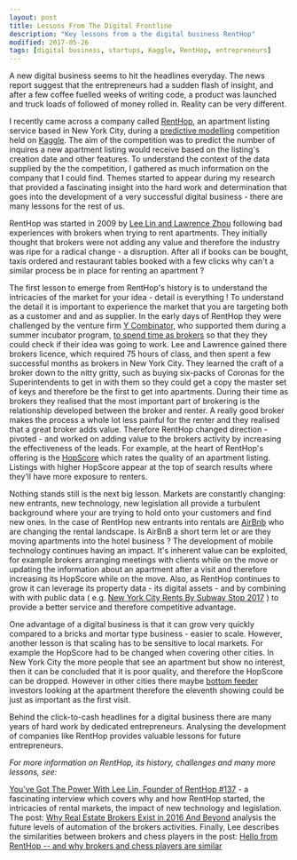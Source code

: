 ```yaml
---
layout: post
title: Lessons From The Digital Frontline
description: "Key lessons from a the digital business RentHop"
modified: 2017-05-26
tags: [digital business, startups, Kaggle, RentHop, entrepreneurs]
---
```


<p>
A new digital business seems to hit the headlines everyday. The news report suggest that the entrepreneurs had a sudden flash of insight, and after a few coffee fuelled weeks of writing code, a product was launched and truck loads of followed of money rolled in. Reality can be very different.
</p>

I recently came across a company called [RentHop](https://www.renthop.com/), an apartment listing service based in New York City, during a [predictive modelling](https://en.wikipedia.org/wiki/Predictive_modelling) competition held on [Kaggle](https://www.kaggle.com/c/two-sigma-connect-rental-listing-inquiries). The aim of the competition was to predict the number of inquires a new apartment listing would receive based on the listing's creation date and other features. To understand the context of the data supplied by the the competition, I gathered as much information on the company that I could find. Themes started to appear during my research that provided a fascinating insight into the hard work and determination that goes into the development of a very successful digital business -  there are many lessons for the rest of us.

RentHop was started in 2009 by [Lee Lin and Lawrence Zhou](https://www.renthop.com/about) following bad experiences with brokers when trying to rent apartments. They initially thought that brokers were not adding any value and therefore the industry was ripe for a radical change - a disruption. After all if books can be bought, taxis ordered and restaurant tables booked with a few clicks why can't a similar process be in place for renting an apartment ?

The first lesson to emerge from RentHop's history is to understand the intricacies of the market for your idea - detail is everything ! To understand the detail it is important to experience the market that you are targeting both as a customer and and as supplier. In the early days of RentHop they were challenged by the venture firm [Y Combinator](http://www.reuters.com/article/us-renthop-idUSTRE5972LK20091008#), who supported them during a summer incubator program, [to spend time as brokers](https://www.fastcompany.com/3001334/want-disrupt-industry-try-actually-working-it-first) so that they they could check if their idea was going to work. Lee and Lawrence gained there brokers licence, which required 75 hours of class, and then spent a few successful months as brokers in New York City.  They learned the craft of a broker down to the nitty gritty, such as buying six-packs of Coronas for the Superintendents to get in with them so they could get a copy the master set of keys and therefore be the first to get into apartments. During their time as brokers they realised that the most important part of brokering is the relationship developed between the broker and renter. A really good broker makes the process a whole lot less painful for the renter and they realised that a great broker adds value. Therefore RentHop changed direction - pivoted - and worked on adding value to the brokers activity by increasing the effectiveness of the leads. For example, at the heart of RentHop's offering is the  [HopScore](https://www.youtube.com/watch?v=t3pe6gtZfOQ) which rates the quality of an apartment listing. Listings with higher HopScore appear at the top of search results where they’ll have more exposure to renters.

Nothing stands still is the next big lesson. Markets are constantly changing: new entrants, new technology, new legislation all provide a turbulent background where your are trying to hold onto your customers and find new ones. In the case of RentHop new entrants into rentals are [AirBnb](https://www.airbnb.com) who are changing the rental landscape. Is AirBnB a short term let or are they moving apartments into the hotel business ? The development of mobile technology continues having an impact.  It's inherent value can be exploited, for example brokers arranging meetings with clients while on the move or updating the information about an apartment after a visit and therefore increasing its HopScore while on the move. Also, as RentHop continues to grow it can leverage its property data - its digital assets - and by combining with with public data ( e.g. [New York City Rents By Subway Stop 2017](https://www.renthop.com/studies/nyc/new-york-city-subway-median-rent) ) to provide a better service and therefore competitive advantage.

One advantage of a digital business is that it can grow very quickly compared to a bricks and mortar type business - easier to scale. However, another lesson is that scaling has to be sensitive to local markets.  For example the HopScore had to be changed when covering other cities. In New York City the more people that see an apartment but show no interest, then it can be concluded that it is poor quality, and therefore the HopScore can be dropped. However in other cities there maybe [bottom feeder](http://www.telegraph.co.uk/finance/financialcrisis/3159944/The-value-investors-called-bottom-feeders-and-vultures.html) investors looking at the apartment therefore the eleventh showing could be just as important as the first visit.

Behind the click-to-cash headlines for a digital business there are many years of hard work by dedicated entrepreneurs. Analysing the development of companies like RentHop provides valuable lessons for future entrepreneurs.

<i>For more information on RentHop, its history, challenges and many more lessons, see:</i>

[You’ve Got The Power With Lee Lin, Founder of RentHop #137](http://www.agentcaffeine.com/youve-got-power-lee-lin-founder-renthop-137/) - a  fascinating interview which covers why and how RentHop started, the intricacies of rental markets, the impact of new technology and legislation. The post: [Why Real Estate Brokers Exist in 2016 And Beyond](https://rctom.hbs.org/submission/why-real-estate-brokers-exist-in-2016-and-beyond/) analysis the future levels of automation of the brokers activities. Finally, Lee describes the similarities between brokers and chess players in the post: [Hello from RentHop -- and why brokers and chess players are similar](https://www.kaggle.com/c/two-sigma-connect-rental-listing-inquiries/discussion/28604)
